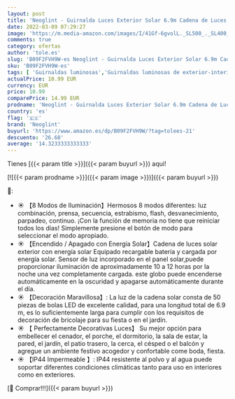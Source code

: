 ```yaml
---
layout: post
title: 'Neoglint - Guirnalda Luces Exterior Solar 6.9m Cadena de Luces LED con IP44 Impermeable y 8 iluminación Modos Guirnaldas Luminosas Bolas decorativas para Exterior Jardines Fiesta de Navidad'
date: 2022-03-09 07:29:27
image: 'https://m.media-amazon.com/images/I/41Gf-6gvolL._SL500_._SL400_.jpg'
comments: true
category: ofertas
author: 'tole.es'
slug: 'B09F2FVH9W-es Neoglint - Guirnalda Luces Exterior Solar 6.9m Cadena de...'
sku: 'B09F2FVH9W-es'
tags: [ 'Guirnaldas luminosas','Guirnaldas luminosas de exterior-interior','Iluminación','navidad','neoglint', ]
actualPrice: 10.99 EUR
currency: EUR
price: 10.99
comparePrice: 14.99 EUR
prodname: 'Neoglint - Guirnalda Luces Exterior Solar 6.9m Cadena de Luces LED con IP44 Impermeable y 8 iluminación Modos Guirnaldas Luminosas Bolas decorativas para Exterior Jardines Fiesta de Navidad'
country: 'es'
flag: '🇪🇸'
brand: 'Neoglint'
buyurl: 'https://www.amazon.es/dp/B09F2FVH9W/?tag=tolees-21'
descuento: '26.68'
average: '14.3233333333333'
---
```


Tienes [{{< param title >}}]({{< param buyurl >}}) aqui!

[![{{< param prodname >}}]({{< param image >}})]({{< param buyurl >}})

🔎:

- ☀ 【8 Modos de Iluminación】Hermosos 8 modos diferentes: luz combinación, prensa, secuencia, estrabismo, flash, desvanecimiento, parpadeo, continuo. ¡Con la función de memoria no tiene que reiniciar todos los días! Simplemente presione el botón de modo para seleccionar el modo apropiado.
- ☀ 【Encendido / Apagado con Energía Solar】Cadena de luces solar exterior con energía solar Equipado recargable batería y cargada por energía solar. Sensor de luz incorporado en el panel solar,puede proporcionar iluminación de aproximadamente 10 a 12 horas por la noche una vez completamente cargada. este globo puede encenderse automáticamente en la oscuridad y apagarse automáticamente durante el día.
- ☀ 【Decoración Maravillosa】: La luz de la cadena solar consta de 50 piezas de bolas LED de excelente calidad, para una longitud total de 6.9 m, es lo suficientemente larga para cumplir con los requisitos de decoración de bricolaje para su fiesta o en el jardín.
- ☀ 【 Perfectamente Decorativas Luces】 Su mejor opción para embellecer el cenador, el porche, el dormitorio, la sala de estar, la pared, el jardín, el patio trasero, la cerca, el césped o el balcón y agregue un ambiente festivo acogedor y confortable come boda, fiesta.
- ☀ 【IP44 Impermeable 】: IP44 resistente al polvo y al agua puede soportar diferentes condiciones climáticas tanto para uso en interiores como en exteriores.

[🛒 Comprar!!!]({{< param buyurl >}})
